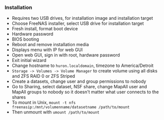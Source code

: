 ### Installation 
  - Requires two USB drives, for installation image and installation target
  - Choose FreeNAS installer, select USB drive for installation target
  - Fresh install, format boot device
  - Hardware password
  - BIOS booting
  - Reboot and remove installation media
  - Displays menu with IP for web GUI
  - Open web GUI, sign in with root, hardware password
  - Exit initial wizard
  - Change hostname to `huron.localdomain`, timezone to America/Detroit
  - `Storage -> Volumes -> Volume Manager` to create volume using all disks and ZFS RAID 0 or ZFS Striped
  - Create a datasets, change user and group permissions to nobody
  - Go to Sharing, select dataset, NSF share, change MapAll user and MapAll groups to nobody so it doesn't matter what user connects to the shares
  - To mount in Unix, `mount -t nfs freenasip:/mnt/volumenname/datasetname /path/to/mount`
  - Then unmount with `umount /path/to/mount`